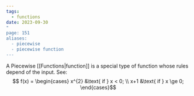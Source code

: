 ```yaml
---
tags:
  - functions
date: 2023-09-30
"
page: 151
aliases:
  - piecewise
  - piecewise function
---
```

A Piecewise [[Functions|function]] is a special type of function whose rules depend of the input. See:
$$
f(x) =
\begin{cases}
x^{2} &\text{  if  } x < 0; \\
x+1 &\text{  if  } x \ge 0;
\end{cases}$$

